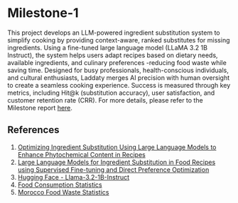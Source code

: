# Milestone-1

This project develops an LLM-powered ingredient substitution system to simplify cooking by providing context-aware, ranked substitutes for missing ingredients. Using a fine-tuned large language model (LLaMA 3.2 1B Instruct), the system helps users adapt recipes based on dietary needs, available ingredients, and culinary preferences -reducing food waste while saving time. Designed for busy professionals, health-conscious individuals, and cultural enthusiasts, Laddaty merges AI precision with human oversight to create a seamless cooking experience. Success is measured through key metrics, including Hit@k (substitution accuracy), user satisfaction, and customer retention rate (CRR).
For more details, please refer to the Milestone report [here](https://github.com/dizalj/Milestone-1/blob/main/Milestone%201.pdf). 

## References

1. [Optimizing Ingredient Substitution Using Large Language Models to Enhance Phytochemical Content in Recipes](https://www.mdpi.com/2504-4990/6/4/131)
2. [Large Language Models for Ingredient Substitution in Food Recipes using Supervised Fine-tuning and Direct Preference Optimization](https://arxiv.org/pdf/2412.04922)
3. [Hugging Face - Llama-3.2-1B-Instruct](https://huggingface.co/meta-llama/Llama-3.2-1B-Instruct)
4. [Food Consumption Statistics](https://fooddrinktalk.com/how-much-food-does-the-average-person-eat-a-year/#:~:text=The%20average%20person%20consumes%20approximately%201%2C500%20to%202%2C000,groups%2C%20including%20fruits%2C%20vegetables%2C%20grains%2C%20proteins%2C%20and%20dairy.)
5. [Morocco Food Waste Statistics](https://www.moroccoworldnews.com/2020/04/70445/how-moroccans-can-minimize-food-waste-this-ramadan/#:~:text=In%20Morocco%2C%20a%20staggering%2045.1%25%20of%20food%20purchased,bakery%20products%2C%20are%20thrown%20away%20the%20most%20often.)

